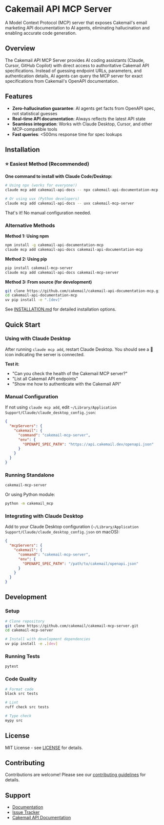 # Cakemail API MCP Server

A Model Context Protocol (MCP) server that exposes Cakemail's email marketing API documentation to AI agents, eliminating hallucination and enabling accurate code generation.

## Overview

The Cakemail API MCP Server provides AI coding assistants (Claude, Cursor, GitHub Copilot) with direct access to authoritative Cakemail API specifications. Instead of guessing endpoint URLs, parameters, and authentication details, AI agents can query the MCP server for exact specifications from Cakemail's OpenAPI documentation.

## Features

- **Zero-hallucination guarantee**: AI agents get facts from OpenAPI spec, not statistical guesses
- **Real-time API documentation**: Always reflects the latest API state
- **Seamless integration**: Works with Claude Desktop, Cursor, and other MCP-compatible tools
- **Fast queries**: <500ms response time for spec lookups

## Installation

### ⭐ Easiest Method (Recommended)

**One command to install with Claude Code/Desktop:**

```bash
# Using npx (works for everyone!)
claude mcp add cakemail-api-docs -- npx cakemail-api-documentation-mcp

# Or using uvx (Python developers)
claude mcp add cakemail-api-docs -- uvx cakemail-mcp-server
```

That's it! No manual configuration needed.

### Alternative Methods

**Method 1: Using npm**
```bash
npm install -g cakemail-api-documentation-mcp
claude mcp add cakemail-api-docs cakemail-api-documentation-mcp
```

**Method 2: Using pip**
```bash
pip install cakemail-mcp-server
claude mcp add cakemail-api-docs cakemail-mcp-server
```

**Method 3: From source (for development)**
```bash
git clone https://github.com/cakemail/cakemail-api-documentation-mcp.git
cd cakemail-api-documentation-mcp
uv pip install -e ".[dev]"
```

See [INSTALLATION.md](./INSTALLATION.md) for detailed installation options.

## Quick Start

### Using with Claude Desktop

After running `claude mcp add`, restart Claude Desktop. You should see a 🔌 icon indicating the server is connected.

**Test it:**
- "Can you check the health of the Cakemail MCP server?"
- "List all Cakemail API endpoints"
- "Show me how to authenticate with the Cakemail API"

### Manual Configuration

If not using `claude mcp add`, edit `~/Library/Application Support/Claude/claude_desktop_config.json`:

```json
{
  "mcpServers": {
    "cakemail": {
      "command": "cakemail-mcp-server",
      "env": {
        "OPENAPI_SPEC_PATH": "https://api.cakemail.dev/openapi.json"
      }
    }
  }
}
```

### Running Standalone

```bash
cakemail-mcp-server
```

Or using Python module:

```bash
python -m cakemail_mcp
```

### Integrating with Claude Desktop

Add to your Claude Desktop configuration (`~/Library/Application Support/Claude/claude_desktop_config.json` on macOS):

```json
{
  "mcpServers": {
    "cakemail": {
      "command": "cakemail-mcp-server",
      "env": {
        "OPENAPI_SPEC_PATH": "/path/to/cakemail/openapi.json"
      }
    }
  }
}
```

## Development

### Setup

```bash
# Clone repository
git clone https://github.com/cakemail/cakemail-mcp-server.git
cd cakemail-mcp-server

# Install with development dependencies
uv pip install -e .[dev]
```

### Running Tests

```bash
pytest
```

### Code Quality

```bash
# Format code
black src tests

# Lint
ruff check src tests

# Type check
mypy src
```

## License

MIT License - see [LICENSE](LICENSE) for details.

## Contributing

Contributions are welcome! Please see our [contributing guidelines](CONTRIBUTING.md) for details.

## Support

- [Documentation](https://github.com/cakemail/cakemail-mcp-server#readme)
- [Issue Tracker](https://github.com/cakemail/cakemail-mcp-server/issues)
- [Cakemail API Documentation](https://docs.cakemail.com)
